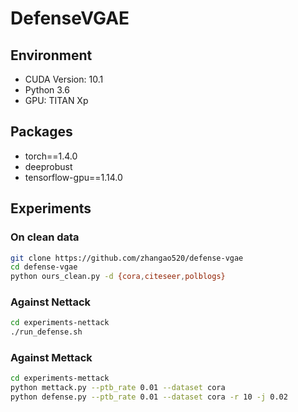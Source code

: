 # DefenseVGAE


## Environment

- CUDA Version: 10.1
- Python 3.6
- GPU: TITAN Xp



## Packages

- torch==1.4.0
- deeprobust
- tensorflow-gpu==1.14.0



## Experiments

### On clean data

 ```sh
git clone https://github.com/zhangao520/defense-vgae
cd defense-vgae
python ours_clean.py -d {cora,citeseer,polblogs}
 ```

### Against Nettack

```sh
cd experiments-nettack
./run_defense.sh
```

### Against Mettack

```sh
cd experiments-mettack
python mettack.py --ptb_rate 0.01 --dataset cora
python defense.py --ptb_rate 0.01 --dataset cora -r 10 -j 0.02
```



